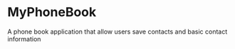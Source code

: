 # MyPhoneBook
A phone book application that allow users save contacts and basic contact information
